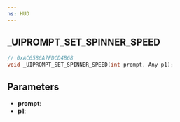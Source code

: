 ```yaml
---
ns: HUD
---
```

## _UIPROMPT_SET_SPINNER_SPEED

```c
// 0xAC6586A7FDCD4B68
void _UIPROMPT_SET_SPINNER_SPEED(int prompt, Any p1);
```

## Parameters
* **prompt**:
* **p1**:

